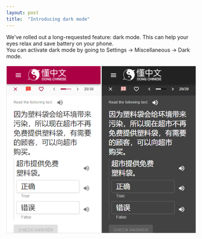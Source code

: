 ```yaml
---
layout: post
title:  "Introducing dark mode"
---
```

We've rolled out a long-requested feature: dark mode. This can help your eyes relax and save battery on your phone.   
You can activate dark mode by going to Settings -> Miscellaneous -> Dark mode.  <br><br>
![Side-by-side comparison of light mode and dark mode](/images/darkmode.png)<br><br>